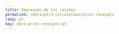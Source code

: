 ```yaml
---
title: Impresión de los recibos
permalink: /docs/pt/3-circulation/print-receipts
lang: pt
key: docs-print-receipts-pt
---
```

